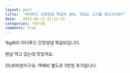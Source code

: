 ```yaml
---
layout: post
title:  "마더푸드 간장양념 쪽갈비 1KG, 맛있는 고기를 찾으신다면?"
date:   2016-02-13 21:12:23
categories: 가공식품
comments: true
---
```


1kg짜리 마더푸드 간장양념 쪽갈비입니다.
<br><br>
맨날 먹고 있는데 맛있어요.
<br><br>
20,800원이구요. 택배비 별도로 3천원 추가됩니다.<br>
<br>
<img class="image" src="https://3.bp.blogspot.com/-y02AWqsYu9g/W-iPVTVtagI/AAAAAAAAAtY/qQ_95EIHpUc49N4evFKSKri4K1TNO_3twCLcBGAs/s320/3e573483568.jpg" alt=""/>
<br>
<br>
<img class="image" src="http://www.nbbang.co.kr/data/webedit/20180329114509_ntuthlmv.jpg" alt=""/>
